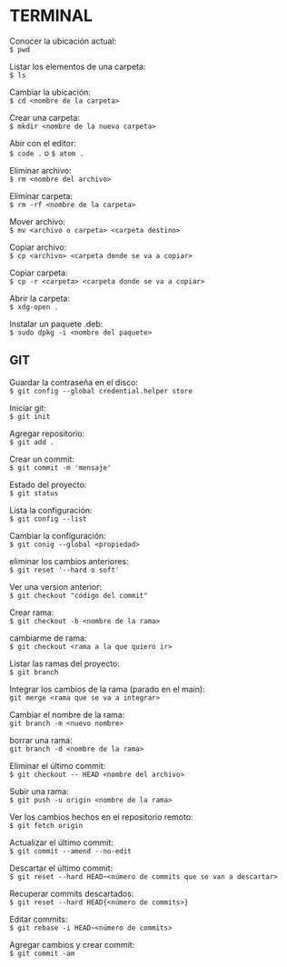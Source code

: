 # TERMINAL

Conocer la ubicación actual:  
 	`$ pwd`  

Listar los elementos de una carpeta:  
 	`$ ls`     

Cambiar la ubicación:   
	 `$ cd <nombre de la carpeta>`

Crear una carpeta:  
 	`$ mkdir <nombre de la nueva carpeta>` 	  

Abir con el editor:  
 	`$ code .` o `$ atom .` 	  

Eliminar archivo:  
 	`$ rm <nombre del archivo>`

Eliminar carpeta:  
 	`$ rm -rf <nombre de la carpeta>`	

Mover archivo:  
		 `$ mv <archivo o carpeta> <carpeta destino>`

Copiar archivo:  
		 `$ cp <archivo> <carpeta donde se va a copiar>`

Copiar carpeta:  
 	`$ cp -r <carpeta> <carpeta donde se va a copiar>`

Abrir la carpeta:  
 	`$ xdg-open .`

Instalar un paquete .deb:  
 	`$ sudo dpkg -i <nombre del paquete>`



## GIT

Guardar la contraseña en el disco:  
		`$ git config --global credential.helper store`

Iniciar git:  
		 `$ git init`

Agregar repositorio:  
 		`$ git add .`

Crear un commit:  
		 `$ git commit -m 'mensaje'`

Estado del proyecto:  
 		`$ git status`

Lista la configuración:  
		 `$ git config --list`

Cambiar la configuración:  
		 `$ git conig --global <propiedad>`

eliminar los cambios anteriores:  
		 `$ git reset '--hard o soft'`

Ver una version anterior:  
		 `$ git checkout "código del commit"`

Crear rama:  
 		`$ git checkout -b <nombre de la rama>`

cambiarme de rama:  
 		`$ git checkout <rama a la que quiero ir>`

Listar las ramas del proyecto:  
 		`$ git branch`

Integrar los cambios de la rama (parado en el main):  
		 `git merge <rama que se va a integrar>`

Cambiar el nombre de la rama:  
		 `git branch -m <nuevo nombre>`

borrar una rama:  
		`git branch -d <nombre de la rama>`

Eliminar el último commit:  
		`$ git checkout -- HEAD <nombre del archivo>`

Subir una rama:  
		`$ git push -u origin <nombre de la rama>`

Ver los cambios hechos en el repositorio remoto:  
		`$ git fetch origin`

Actualizar el último commit:  
		`$ git commit --amend --no-edit`

Descartar el último commit:  
		`$ git reset --hard HEAD~<número de commits que se van a descartar>`

Recuperar commits descartados:  
		`$ git reset --hard HEAD{<número de commits>}`

Editar commits:  
		`$ git rebase -i HEAD~<número de commits>`

Agregar cambios y crear commit:  
`$ git commit -am`  